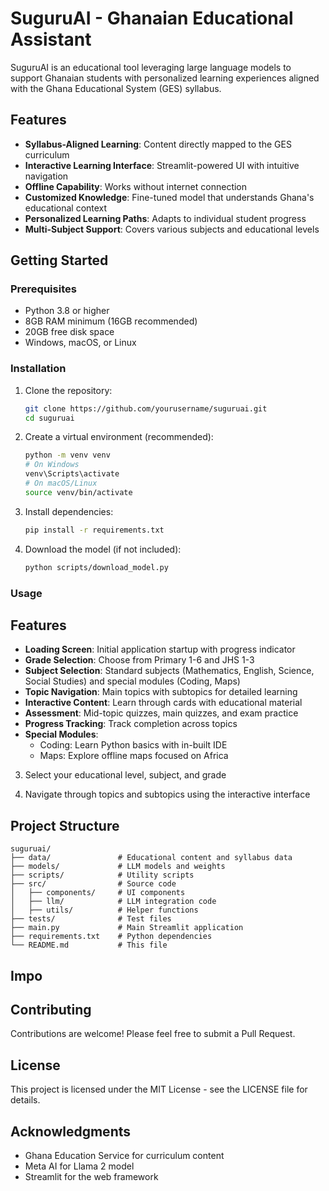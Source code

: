 # SuguruAI - Ghanaian Educational Assistant

SuguruAI is an educational tool leveraging large language models to support Ghanaian students with personalized learning experiences aligned with the Ghana Educational System (GES) syllabus.

## Features

- **Syllabus-Aligned Learning**: Content directly mapped to the GES curriculum
- **Interactive Learning Interface**: Streamlit-powered UI with intuitive navigation
- **Offline Capability**: Works without internet connection
- **Customized Knowledge**: Fine-tuned model that understands Ghana's educational context
- **Personalized Learning Paths**: Adapts to individual student progress
- **Multi-Subject Support**: Covers various subjects and educational levels

## Getting Started

### Prerequisites

- Python 3.8 or higher
- 8GB RAM minimum (16GB recommended)
- 20GB free disk space
- Windows, macOS, or Linux

### Installation

1. Clone the repository:
   ```bash
   git clone https://github.com/yourusername/suguruai.git
   cd suguruai
   ```

2. Create a virtual environment (recommended):
   ```bash
   python -m venv venv
   # On Windows
   venv\Scripts\activate
   # On macOS/Linux
   source venv/bin/activate
   ```

3. Install dependencies:
   ```bash
   pip install -r requirements.txt
   ```

4. Download the model (if not included):
   ```bash
   python scripts/download_model.py
   ```

### Usage

## Features

- **Loading Screen**: Initial application startup with progress indicator
- **Grade Selection**: Choose from Primary 1-6 and JHS 1-3
- **Subject Selection**: Standard subjects (Mathematics, English, Science, Social Studies) and special modules (Coding, Maps)
- **Topic Navigation**: Main topics with subtopics for detailed learning
- **Interactive Content**: Learn through cards with educational material
- **Assessment**: Mid-topic quizzes, main quizzes, and exam practice
- **Progress Tracking**: Track completion across topics
- **Special Modules**:
  - Coding: Learn Python basics with in-built IDE
  - Maps: Explore offline maps focused on Africa

3. Select your educational level, subject, and grade

4. Navigate through topics and subtopics using the interactive interface

## Project Structure

```
suguruai/
├── data/               # Educational content and syllabus data
├── models/             # LLM models and weights
├── scripts/            # Utility scripts
├── src/                # Source code
│   ├── components/     # UI components
│   ├── llm/            # LLM integration code
│   ├── utils/          # Helper functions
├── tests/              # Test files
├── main.py             # Main Streamlit application
├── requirements.txt    # Python dependencies
└── README.md           # This file
```

## Impo

## Contributing

Contributions are welcome! Please feel free to submit a Pull Request.

## License

This project is licensed under the MIT License - see the LICENSE file for details.

## Acknowledgments

- Ghana Education Service for curriculum content
- Meta AI for Llama 2 model
- Streamlit for the web framework 